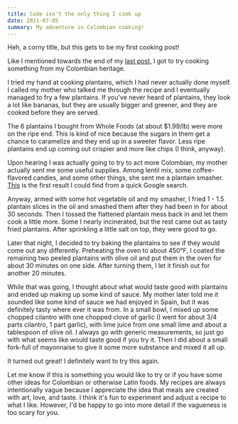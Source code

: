 ```yaml
---
title: Code isn't the only thing I cook up
date: 2011-07-05
summary: My adventure in Colombian cooking!
---
```


Heh, a corny title, but this gets to be my first cooking post!

Like I mentioned towards the end of my [last post](/side-projects-a-blessing-and-a-distraction), I got to try cooking something from my Colombian heritage.

I tried my hand at cooking plantains, which I had never actually done myself. I called my mother who talked me through the recipe and I eventually managed to fry a few plantains. If you've never heard of plantains, they look a lot like bananas, but they are usually bigger and greener, and they are cooked before they are served.

The 6 plantains I bought from Whole Foods (at about $1.99/lb) were more on the ripe end. This is kind of nice because the sugars in them get a chance to caramelize and they end up in a sweeter flavor. Less ripe plantains end up coming out crispier and more like chips (I think, anyway).

Upon hearing I was actually going to try to act more Colombian, my mother actually sent me some useful supplies. Among lentil mix, some coffee-flavored candies, and some other things, she sent me a plantain smasher. [This](http://www.homevillage.us/grplsmtoplst.html) is the first result I could find from a quick Google search.

Anyway, armed with some hot vegetable oil and my smasher, I fried 1 - 1.5 plantain slices in the oil and smashed them after they had been in for about 30 seconds. Then I tossed the flattened plantain mess back in and let them cook a little more. Some I nearly incinerated, but the rest came out as tasty fried plantains. After sprinkling a little salt on top, they were good to go.

Later that night, I decided to try baking the plantains to see if they would come out any differently. Preheating the oven to about 450°F, I coated the remaining two peeled plantains with olive oil and put them in the oven for about 30 minutes on one side. After turning them, I let it finish out for another 20 minutes.

While that was going, I thought about what would taste good with plantains and ended up making up some kind of sauce. My mother later told me it sounded like some kind of sauce we had enjoyed in Spain, but it was definitely tasty where ever it was from. In a small bowl, I mixed up some chopped cilantro with one chopped clove of garlic (I went for about 3/4 parts cilantro, 1 part garlic), with lime juice from one small lime and about a tablespoon of olive oil. I always go with generic measurements, so just go with what seems like would taste good if you try it. Then I did about a small fork-full of mayonnaise to give it some more substance and mixed it all up.

It turned out great! I definitely want to try this again.

Let me know if this is something you would like to try or if you have some other ideas for Colombian or otherwise Latin foods. My recipes are always intentionally vague because I appreciate the idea that meals are created with art, love, and taste. I think it's fun to experiment and adjust a recipe to what I like. However, I'd be happy to go into more detail if the vagueness is too scary for you.

